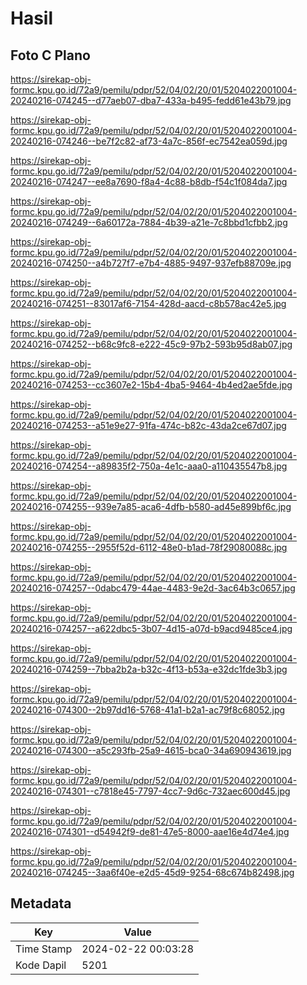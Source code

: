 # Hasil

## Foto C Plano

https://sirekap-obj-formc.kpu.go.id/72a9/pemilu/pdpr/52/04/02/20/01/5204022001004-20240216-074245--d77aeb07-dba7-433a-b495-fedd61e43b79.jpg

https://sirekap-obj-formc.kpu.go.id/72a9/pemilu/pdpr/52/04/02/20/01/5204022001004-20240216-074246--be7f2c82-af73-4a7c-856f-ec7542ea059d.jpg

https://sirekap-obj-formc.kpu.go.id/72a9/pemilu/pdpr/52/04/02/20/01/5204022001004-20240216-074247--ee8a7690-f8a4-4c88-b8db-f54c1f084da7.jpg

https://sirekap-obj-formc.kpu.go.id/72a9/pemilu/pdpr/52/04/02/20/01/5204022001004-20240216-074249--6a60172a-7884-4b39-a21e-7c8bbd1cfbb2.jpg

https://sirekap-obj-formc.kpu.go.id/72a9/pemilu/pdpr/52/04/02/20/01/5204022001004-20240216-074250--a4b727f7-e7b4-4885-9497-937efb88709e.jpg

https://sirekap-obj-formc.kpu.go.id/72a9/pemilu/pdpr/52/04/02/20/01/5204022001004-20240216-074251--83017af6-7154-428d-aacd-c8b578ac42e5.jpg

https://sirekap-obj-formc.kpu.go.id/72a9/pemilu/pdpr/52/04/02/20/01/5204022001004-20240216-074252--b68c9fc8-e222-45c9-97b2-593b95d8ab07.jpg

https://sirekap-obj-formc.kpu.go.id/72a9/pemilu/pdpr/52/04/02/20/01/5204022001004-20240216-074253--cc3607e2-15b4-4ba5-9464-4b4ed2ae5fde.jpg

https://sirekap-obj-formc.kpu.go.id/72a9/pemilu/pdpr/52/04/02/20/01/5204022001004-20240216-074253--a51e9e27-91fa-474c-b82c-43da2ce67d07.jpg

https://sirekap-obj-formc.kpu.go.id/72a9/pemilu/pdpr/52/04/02/20/01/5204022001004-20240216-074254--a89835f2-750a-4e1c-aaa0-a110435547b8.jpg

https://sirekap-obj-formc.kpu.go.id/72a9/pemilu/pdpr/52/04/02/20/01/5204022001004-20240216-074255--939e7a85-aca6-4dfb-b580-ad45e899bf6c.jpg

https://sirekap-obj-formc.kpu.go.id/72a9/pemilu/pdpr/52/04/02/20/01/5204022001004-20240216-074255--2955f52d-6112-48e0-b1ad-78f29080088c.jpg

https://sirekap-obj-formc.kpu.go.id/72a9/pemilu/pdpr/52/04/02/20/01/5204022001004-20240216-074257--0dabc479-44ae-4483-9e2d-3ac64b3c0657.jpg

https://sirekap-obj-formc.kpu.go.id/72a9/pemilu/pdpr/52/04/02/20/01/5204022001004-20240216-074257--a622dbc5-3b07-4d15-a07d-b9acd9485ce4.jpg

https://sirekap-obj-formc.kpu.go.id/72a9/pemilu/pdpr/52/04/02/20/01/5204022001004-20240216-074259--7bba2b2a-b32c-4f13-b53a-e32dc1fde3b3.jpg

https://sirekap-obj-formc.kpu.go.id/72a9/pemilu/pdpr/52/04/02/20/01/5204022001004-20240216-074300--2b97dd16-5768-41a1-b2a1-ac79f8c68052.jpg

https://sirekap-obj-formc.kpu.go.id/72a9/pemilu/pdpr/52/04/02/20/01/5204022001004-20240216-074300--a5c293fb-25a9-4615-bca0-34a690943619.jpg

https://sirekap-obj-formc.kpu.go.id/72a9/pemilu/pdpr/52/04/02/20/01/5204022001004-20240216-074301--c7818e45-7797-4cc7-9d6c-732aec600d45.jpg

https://sirekap-obj-formc.kpu.go.id/72a9/pemilu/pdpr/52/04/02/20/01/5204022001004-20240216-074301--d54942f9-de81-47e5-8000-aae16e4d74e4.jpg

https://sirekap-obj-formc.kpu.go.id/72a9/pemilu/pdpr/52/04/02/20/01/5204022001004-20240216-074245--3aa6f40e-e2d5-45d9-9254-68c674b82498.jpg


## Metadata

| Key        | Value               |
| ---------- | ------------------- |
| Time Stamp | 2024-02-22 00:03:28 |
| Kode Dapil | 5201                |



